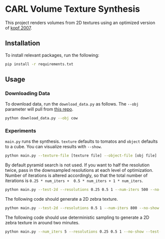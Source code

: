 # CARL Volume Texture Synthesis
This project renders volumes from 2D textures using an optimized version of [kopf 2007](https://www.cs.princeton.edu/courses/archive/fall07/cos597B/papers/kopf-solid-texture.pdf).


## Installation 
To install relevant packages, run the following:
```bash
pip install -r requirements.txt
```

## Usage
### Downloading Data
To download data, run the `download_data.py` as follows. The `--obj` parameter will pull from [this repo](https://github.com/alecjacobson/common-3d-test-models/tree/master/data).
```bash
python download_data.py --obj cow
```

### Experiments

`main.py` runs the synthesis. `texture` defaults to tomatos and `object` defaults to a cube. You can visualize results with `--show`.
```bash
python main.py --texture-file [texture file] --object-file [obj file]
```

By default pyramid search is not used. If you want to half the resolution twice, pass in the downsampled resolutions at each level of optimization. Number of iterations is altered accordingly, so that the total number of iterations is `0.25 * num_iters +  0.5 * num_iters + 1 * num_iters`.
```bash
python main.py --test-2d --resolutions 0.25 0.5 1 --num-iters 500 --no-show
```

The following code should generate a 2D zebra texture. 
```bash
python main.py --test-2d --resolutions 0.5 1 --num-iters 800 --no-show
```

The following code should use deterministic sampling to generate a 2D zebra texture in around two minutes.
```bash
python main.py --num_iters 5 --resolutions 0.25 0.5 1 --no-show --test-2d --deterministic --shuffle-indices
```